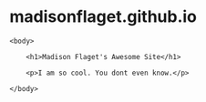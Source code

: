 # madisonflaget.github.io
<!DOCTYPE html>
<html>
	<head>
		<title>Madison Flaget's Blog</title>
	</head>

	<body>

		<h1>Madison Flaget's Awesome Site</h1>

		<p>I am so cool. You dont even know.</p>

	</body>
</html>
